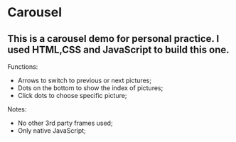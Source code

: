 # Carousel

## This is a carousel demo for personal practice. I used HTML,CSS and JavaScript to build this one. 

Functions:

  * Arrows to switch to previous or next pictures;</br>
  * Dots on the bottom to show the index of pictures;</br>
  * Click dots to choose specific picture;</br>
  
Notes:</br>
  * No other 3rd party frames used;</br>
  * Only native JavaScript;</br>
